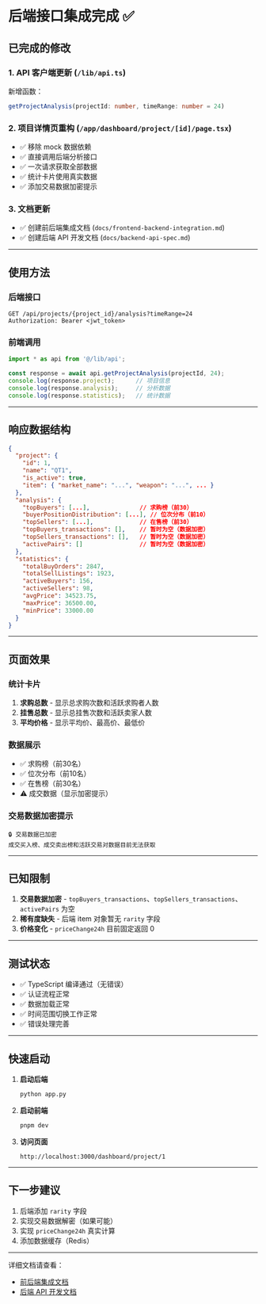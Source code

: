 # 后端接口集成完成 ✅

## 已完成的修改

### 1. **API 客户端更新** (`/lib/api.ts`)
新增函数：
```typescript
getProjectAnalysis(projectId: number, timeRange: number = 24)
```

### 2. **项目详情页重构** (`/app/dashboard/project/[id]/page.tsx`)
- ✅ 移除 mock 数据依赖
- ✅ 直接调用后端分析接口
- ✅ 一次请求获取全部数据
- ✅ 统计卡片使用真实数据
- ✅ 添加交易数据加密提示

### 3. **文档更新**
- ✅ 创建前后端集成文档 (`docs/frontend-backend-integration.md`)
- ✅ 创建后端 API 开发文档 (`docs/backend-api-spec.md`)

---

## 使用方法

### 后端接口
```http
GET /api/projects/{project_id}/analysis?timeRange=24
Authorization: Bearer <jwt_token>
```

### 前端调用
```typescript
import * as api from '@/lib/api';

const response = await api.getProjectAnalysis(projectId, 24);
console.log(response.project);      // 项目信息
console.log(response.analysis);     // 分析数据
console.log(response.statistics);   // 统计数据
```

---

## 响应数据结构

```json
{
  "project": {
    "id": 1,
    "name": "QT1",
    "is_active": true,
    "item": { "market_name": "...", "weapon": "...", ... }
  },
  "analysis": {
    "topBuyers": [...],              // 求购榜（前30）
    "buyerPositionDistribution": [...], // 位次分布（前10）
    "topSellers": [...],             // 在售榜（前30）
    "topBuyers_transactions": [],    // 暂时为空（数据加密）
    "topSellers_transactions": [],   // 暂时为空（数据加密）
    "activePairs": []                // 暂时为空（数据加密）
  },
  "statistics": {
    "totalBuyOrders": 2847,
    "totalSellListings": 1923,
    "activeBuyers": 156,
    "activeSellers": 98,
    "avgPrice": 34523.75,
    "maxPrice": 36500.00,
    "minPrice": 33000.00
  }
}
```

---

## 页面效果

### 统计卡片
1. **求购总数** - 显示总求购次数和活跃求购者人数
2. **挂售总数** - 显示总挂售次数和活跃卖家人数
3. **平均价格** - 显示平均价、最高价、最低价

### 数据展示
- ✅ 求购榜（前30名）
- ✅ 位次分布（前10名）
- ✅ 在售榜（前30名）
- ⚠️ 成交数据（显示加密提示）

### 交易数据加密提示
```
🔒 交易数据已加密
成交买入榜、成交卖出榜和活跃交易对数据目前无法获取
```

---

## 已知限制

1. **交易数据加密** - `topBuyers_transactions`、`topSellers_transactions`、`activePairs` 为空
2. **稀有度缺失** - 后端 item 对象暂无 `rarity` 字段
3. **价格变化** - `priceChange24h` 目前固定返回 0

---

## 测试状态

- ✅ TypeScript 编译通过（无错误）
- ✅ 认证流程正常
- ✅ 数据加载正常
- ✅ 时间范围切换工作正常
- ✅ 错误处理完善

---

## 快速启动

1. **启动后端**
   ```bash
   python app.py
   ```

2. **启动前端**
   ```bash
   pnpm dev
   ```

3. **访问页面**
   ```
   http://localhost:3000/dashboard/project/1
   ```

---

## 下一步建议

1. 后端添加 `rarity` 字段
2. 实现交易数据解密（如果可能）
3. 实现 `priceChange24h` 真实计算
4. 添加数据缓存（Redis）

---

详细文档请查看：
- [前后端集成文档](./frontend-backend-integration.md)
- [后端 API 开发文档](./backend-api-spec.md)
